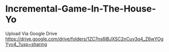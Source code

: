 # Incremental-Game-In-The-House-Yo
 Upload Via Google Drive
 https://drive.google.com/drive/folders/1ZC7ns6lBJXSC2nCuv3q4_Z6wYOgYyv4_?usp=sharing
